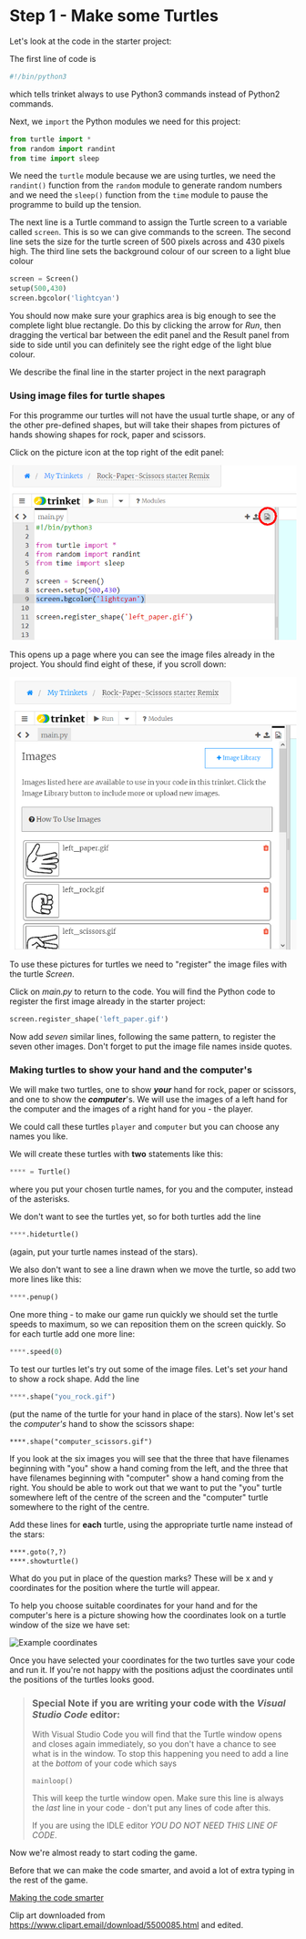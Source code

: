 # Step 1 - Make some Turtles

Let's look at the code in the starter project:

The first line of code is

```python
#!/bin/python3
```

which tells trinket always to use Python3 commands instead of Python2 commands.

Next, we ```import``` the Python modules we need for this project:

```python
from turtle import *
from random import randint
from time import sleep
```

We need the ```turtle``` module because we are using turtles, we need the ```randint()``` function from the ```random``` module to generate random numbers and we need the ```sleep()``` function from the ```time``` module to pause the programme to build up the tension.

The next line is a Turtle command to assign the Turtle screen to a variable called ```screen```. This is so we can give commands to the screen. The second line sets the size for the turtle screen of 500 pixels across and 430 pixels high. The third line sets the background colour of our screen to a light blue colour

```python
screen = Screen()
setup(500,430)
screen.bgcolor('lightcyan')
```

You should now make sure your graphics area is big enough to see the complete light blue rectangle. Do this by clicking the arrow for *Run*, then dragging the vertical bar between the edit panel and the Result panel from side to side until you can definitely see the right edge of the light blue colour.

We describe the final line in the starter project in the next paragraph

### Using image files for turtle shapes

For this programme our turtles will not have the usual turtle shape, or any of the other pre-defined shapes, but will take their shapes from pictures of hands showing shapes for rock, paper and scissors.

Click on the picture icon at the top right of the edit panel:

![Looking at the project images](trinket_images.png "Graphic showing the location of the Images icon")

This opens up a page where you can see the image files already in the project. You should find eight of these, if you scroll down:

![Images in the project](trinket_images2.png "Graphic showing the list the Images in the project")

To use these pictures for turtles we need to "register" the image files with the turtle *Screen*.

Click on *main.py* to return to the code. You will find the Python code to register the first image already in the starter project:

```python
screen.register_shape('left_paper.gif')
```

Now add *seven* similar lines, following the same pattern, to register the seven other images. Don't forget to put the image file names inside quotes.

### Making turtles to show your hand and the computer's

We will make two turtles, one to show ***your*** hand for rock, paper or scissors, and one to show the ***computer***'s. We will use the images of a left hand for the computer and the images of a right hand for you - the player.

We could call these turtles ```player``` and ```computer``` but you can choose any names you like.

We will create these turtles with **two** statements like this:

```python
**** = Turtle()
```

where you put your chosen turtle names, for you and the computer, instead of the asterisks.

We don't want to see the turtles yet, so for both turtles add the line

```python
****.hideturtle()
```

(again, put your turtle names instead of the stars).

We also don't want to see a line drawn when we move the turtle, so add two more lines like this:

```python
****.penup()
```

One more thing - to make our game run quickly we should set the turtle speeds to maximum, so we can reposition them on the screen quickly. So for each turtle add one more line:

```python
****.speed(0)
```

To test our turtles let's try out some of the image files. Let's set *your* hand to show a rock shape. Add the line

```python
****.shape("you_rock.gif")
```

(put the name of the turtle for your hand in place of the stars). Now let's set the *computer's* hand to show the scissors shape:
```
****.shape("computer_scissors.gif")
```

If you look at the six images you will see that the three that have filenames beginning with "you" show a hand coming from the left, and the three that have filenames beginning with "computer" show a hand coming from the right. You should be able to work out that we want to put the "you" turtle somewhere left of the centre of the screen and the "computer" turtle somewhere to the right of the centre.

Add these lines for **each** turtle, using the appropriate turtle name instead of the stars:
```
****.goto(?,?)
****.showturtle()
```
What do you put in place of the question marks? These will be x and y coordinates for the position where the turtle will appear.  

To help you choose suitable coordinates for your hand and for the computer's here is a picture showing how the coordinates look on a turtle window of the size we have set:

![Example coordinates](screen_grid.png "Example coordinates") 

Once you have selected your coordinates for the two turtles save your code and run it. If you're not happy with the positions adjust the coordinates until the positions of the turtles looks good.

>### Special Note if you are writing your code with the *Visual Studio Code* editor:
>
>With Visual Studio Code you will find that the Turtle window opens and closes again immediately, so you don't have a chance to see what is in the window. To stop this happening you need to add a line at the *bottom* of your code which says
>```
>mainloop()
>```
>This will keep the turtle window open. Make sure this line is always the *last* line in your code - don't put any lines of code after this.
>
>If you are using the IDLE editor _*YOU DO NOT NEED THIS LINE OF CODE*_.

Now we're almost ready to start coding the game.

Before that we can make the code smarter, and avoid a lot of extra typing in the rest of the game.

[Making the code smarter](README2.md)

Clip art downloaded from https://www.clipart.email/download/5500085.html and edited.
